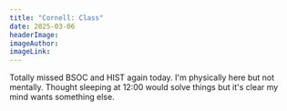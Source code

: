 ```yaml
---
title: "Cornell: Class"
date: 2025-03-06
headerImage: 
imageAuthor: 
imageLink:
---
```

Totally missed BSOC and HIST again today. I'm physically here but not mentally. Thought sleeping at 12:00 would solve things but it's clear my mind wants something else.